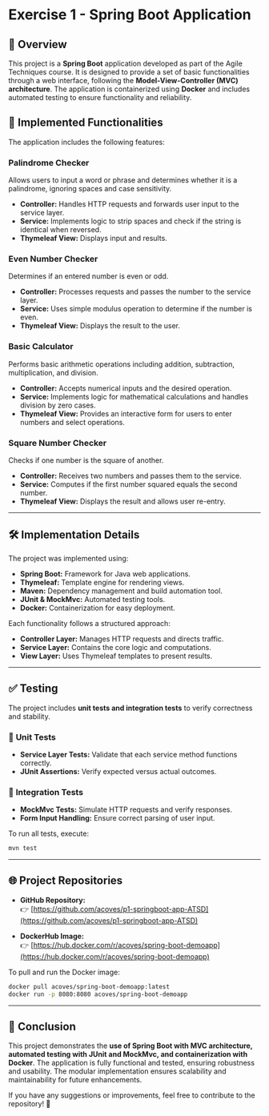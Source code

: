 # Exercise 1 - Spring Boot Application

## 📌 Overview
This project is a **Spring Boot** application developed as part of the Agile Techniques course. It is designed to provide a set of basic functionalities through a web interface, following the **Model-View-Controller (MVC) architecture**. The application is containerized using **Docker** and includes automated testing to ensure functionality and reliability.

## 🚀 Implemented Functionalities
The application includes the following features:

### **Palindrome Checker**
Allows users to input a word or phrase and determines whether it is a palindrome, ignoring spaces and case sensitivity.
- **Controller:** Handles HTTP requests and forwards user input to the service layer.
- **Service:** Implements logic to strip spaces and check if the string is identical when reversed.
- **Thymeleaf View:** Displays input and results.

### **Even Number Checker**
Determines if an entered number is even or odd.
- **Controller:** Processes requests and passes the number to the service layer.
- **Service:** Uses simple modulus operation to determine if the number is even.
- **Thymeleaf View:** Displays the result to the user.

### **Basic Calculator**
Performs basic arithmetic operations including addition, subtraction, multiplication, and division.
- **Controller:** Accepts numerical inputs and the desired operation.
- **Service:** Implements logic for mathematical calculations and handles division by zero cases.
- **Thymeleaf View:** Provides an interactive form for users to enter numbers and select operations.

### **Square Number Checker**
Checks if one number is the square of another.
- **Controller:** Receives two numbers and passes them to the service.
- **Service:** Computes if the first number squared equals the second number.
- **Thymeleaf View:** Displays the result and allows user re-entry.

---

## 🛠️ Implementation Details
The project was implemented using:
- **Spring Boot:** Framework for Java web applications.
- **Thymeleaf:** Template engine for rendering views.
- **Maven:** Dependency management and build automation tool.
- **JUnit & MockMvc:** Automated testing tools.
- **Docker:** Containerization for easy deployment.

Each functionality follows a structured approach:
- **Controller Layer:** Manages HTTP requests and directs traffic.
- **Service Layer:** Contains the core logic and computations.
- **View Layer:** Uses Thymeleaf templates to present results.

---

## ✅ Testing
The project includes **unit tests and integration tests** to verify correctness and stability.

### 🔹 **Unit Tests**
- **Service Layer Tests:** Validate that each service method functions correctly.
- **JUnit Assertions:** Verify expected versus actual outcomes.

### 🔹 **Integration Tests**
- **MockMvc Tests:** Simulate HTTP requests and verify responses.
- **Form Input Handling:** Ensure correct parsing of user input.

To run all tests, execute:
```bash
mvn test
```

---

## 🌐 Project Repositories
- **GitHub Repository:**  
  👉 [https://github.com/acoves/p1-springboot-app-ATSD](https://github.com/acoves/p1-springboot-app-ATSD)

- **DockerHub Image:**  
  👉 [https://hub.docker.com/r/acoves/spring-boot-demoapp](https://hub.docker.com/r/acoves/spring-boot-demoapp)

To pull and run the Docker image:
```bash
docker pull acoves/spring-boot-demoapp:latest
docker run -p 8080:8080 acoves/spring-boot-demoapp
```

---

## 📌 Conclusion
This project demonstrates the **use of Spring Boot with MVC architecture, automated testing with JUnit and MockMvc, and containerization with Docker**. The application is fully functional and tested, ensuring robustness and usability. The modular implementation ensures scalability and maintainability for future enhancements.

If you have any suggestions or improvements, feel free to contribute to the repository! 🚀
